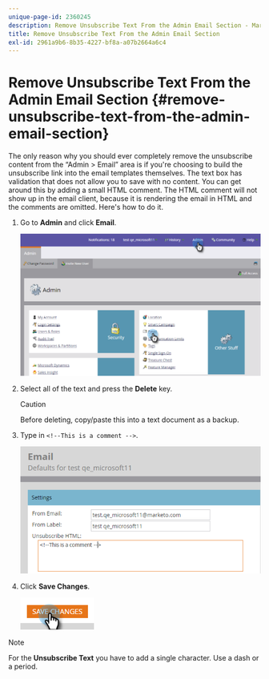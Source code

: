 ```yaml
---
unique-page-id: 2360245
description: Remove Unsubscribe Text From the Admin Email Section - Marketo Docs - Product Documentation
title: Remove Unsubscribe Text From the Admin Email Section
exl-id: 2961a9b6-8b35-4227-bf8a-a07b2664a6c4
---
```

# Remove Unsubscribe Text From the Admin Email Section {#remove-unsubscribe-text-from-the-admin-email-section}

The only reason why you should ever completely remove the unsubscribe content from the “Admin > Email” area is if you're choosing to build the unsubscribe link into the email templates themselves. The text box has validation that does not allow you to save with no content. You can get around this by adding a small HTML comment. The HTML comment will not show up in the email client, because it is rendering the email in HTML and the comments are omitted. Here's how to do it.

1. Go to **Admin** and click **Email**.

   ![](assets/image2016-8-26-13-3a57-3a9.png)

1. Select all of the text and press the **Delete** key.

   >[!CAUTION]
   >
   >Before deleting, copy/paste this into a text document as a backup.

1. Type in `<!--This is a comment -->`.

   ![](assets/image2016-8-26-13-3a53-3a15.png)

1. Click **Save Changes**.

   ![](assets/image2016-8-26-13-3a59-3a40.png)

>[!NOTE]
>
>For the **Unsubscribe Text** you have to add a single character. Use a dash or a period.
